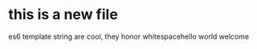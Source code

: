 this is a new file
==================

es6 template string are cool, they honor whitespacehello world welcome